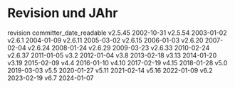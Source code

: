# Revision und JAhr
revision	committer_date_readable
v2.5.45	2002-10-31
v2.5.54	2003-01-02
v2.6.1	2004-01-09
v2.6.11	2005-03-02
v2.6.15	2006-01-03
v2.6.20	2007-02-04
v2.6.24	2008-01-24
v2.6.29	2009-03-23
v2.6.33	2010-02-24
v2.6.37	2011-01-05
v3.2	2012-01-04
v3.8	2013-02-18
v3.13	2014-01-20
v3.19	2015-02-09
v4.4	2016-01-10
v4.10	2017-02-19
v4.15	2018-01-28
v5.0	2019-03-03
v5.5	2020-01-27
v5.11	2021-02-14
v5.16	2022-01-09
v6.2	2023-02-19
v6.7	2024-01-07

